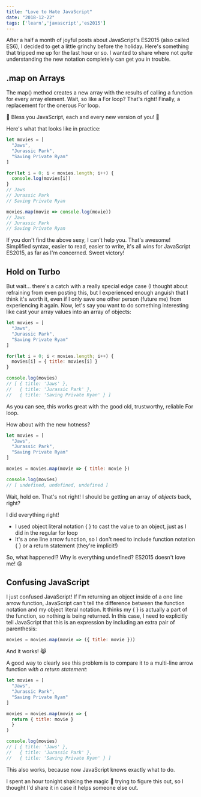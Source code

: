```yaml
---
title: "Love to Hate JavaScript"
date: "2018-12-22"
tags: ['learn','javascript','es2015']
---
```


After a half a month of joyful posts about JavaScript's ES2015 (also called ES6), I decided to get a little grinchy before the holiday.  Here's something that tripped me up for the last hour or so.  I wanted to share where not *quite* understanding the new notation completely can get you in trouble.

## .map on Arrays
The map() method creates a new array with the results of calling a function for every array element.  Wait, so like a For loop?  That's right!  Finally, a replacement for the onerous For loop. 

:pray: Bless you JavaScript, each and every new version of you!  :gift_heart:

Here's what that looks like in practice:
```javascript
let movies = [
  "Jaws",
  "Jurassic Park",
  "Saving Private Ryan"
]

for(let i = 0; i < movies.length; i++) {
  console.log(movies[i])
}
// Jaws
// Jurassic Park
// Saving Private Ryan

movies.map(movie => console.log(movie))
// Jaws
// Jurassic Park
// Saving Private Ryan
```
If you don't find the above sexy, I can't help you.  That's awesome!  Simplified syntax, easier to read, easier to write, it's all wins for JavaScript ES2015, as far as I'm concerned.  Sweet victory!

## Hold on Turbo
But wait... there's a catch with a really special edge case (I thought about refraining from even posting this, but I experienced enough anguish that I think it's worth it, even if I only save one other person (future me) from experiencing it again.  Now, let's say you want to do something interesting like cast your array values into an array of objects:
```javascript
let movies = [
  "Jaws",
  "Jurassic Park",
  "Saving Private Ryan"
]

for(let i = 0; i < movies.length; i++) {
  movies[i] = { title: movies[i] }
}

console.log(movies)
// [ { title: 'Jaws' },
//   { title: 'Jurassic Park' },
//   { title: 'Saving Private Ryan' } ]
```
As you can see, this works great with the good old, trustworthy, reliable For loop.  

How about with the new hotness?
```javascript
let movies = [
  "Jaws",
  "Jurassic Park",
  "Saving Private Ryan"
]

movies = movies.map(movie => { title: movie })

console.log(movies)
// [ undefined, undefined, undefined ]
```
Wait, hold on.  That's not right!  I should be getting an array of *objects* back, right?

I did everything right!
- I used object literal notation { } to cast the value to an object, just as I did in the regular for loop
- It's a one line arrow function, so I don't need to include function notation { } or a return statement (they're implicit!)

So, what happened!?  Why is everything undefined?  ES2015 doesn't love me! :cry:

## Confusing JavaScript
I just confused JavaScript!  If I'm returning an object inside of a one line arrow function, JavaScript can't tell the difference between the function notation and my object literal notation.  It thinks my { } is actually a part of the function, so nothing is being returned.  In this case, I need to explicitly tell JavaScript that this is an expression by including an extra pair of parenthesis:
```javascript
movies = movies.map(movie => ({ title: movie }))
```
And it works!  :joy_cat:

A good way to clearly see this problem is to compare it to a multi-line arrow function *with a return statement*:
```javascript
let movies = [
  "Jaws",
  "Jurassic Park",
  "Saving Private Ryan"
]

movies = movies.map(movie => {
  return { title: movie }
  }
)

console.log(movies)
// [ { title: 'Jaws' },
//   { title: 'Jurassic Park' },
//   { title: 'Saving Private Ryan' } ]
```
This also works, because now JavaScript knows exactly what to do.

I spent an hour tonight shaking the magic :8ball: trying to figure this out, so I thought I'd share it in case it helps someone else out.